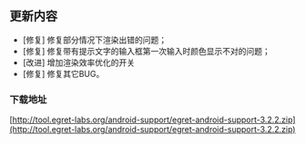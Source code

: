 ## 更新内容

* [修复] 修复部分情况下渲染出错的问题；
* [修复] 修复带有提示文字的输入框第一次输入时颜色显示不对的问题；
* [改进] 增加渲染效率优化的开关
* [修复] 修复其它BUG。

### 下载地址

[http://tool.egret-labs.org/android-support/egret-android-support-3.2.2.zip](http://tool.egret-labs.org/android-support/egret-android-support-3.2.2.zip)